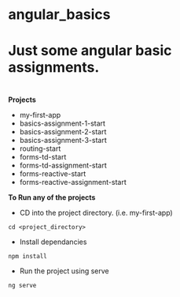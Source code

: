# angular_basics
# Just some angular basic assignments.
#

**Projects**
- my-first-app
- basics-assignment-1-start 
- basics-assignment-2-start 
- basics-assignment-3-start
- routing-start
- forms-td-start
- forms-td-assignment-start
- forms-reactive-start
- forms-reactive-assignment-start

**To Run any of the projects**

- CD into the project directory. (i.e. my-first-app)
```
cd <project_directory>
```
- Install dependancies
```
npm install
```
- Run the project using serve
```
ng serve
```
